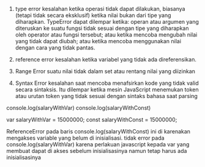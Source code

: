 1. type error
   kesalahan ketika operasi tidak dapat dilakukan, biasanya (tetapi tidak secara eksklusif) ketika nilai bukan dari tipe yang diharapkan.
   TypeError dapat dilempar ketika:
   operan atau argumen yang diteruskan ke suatu fungsi tidak sesuai dengan tipe yang diharapkan oleh operator atau fungsi tersebut; atau
   ketika mencoba mengubah nilai yang tidak dapat diubah; atau
   ketika mencoba menggunakan nilai dengan cara yang tidak pantas.

2. reference error
   kesalahan ketika variabel yang tidak ada direferensikan.

3. Range Error
   suatu nilai tidak dalam set atau rentang nilai yang diizinkan

4. Syntax Error
   kesalahan saat mencoba menafsirkan kode yang tidak valid secara sintaksis.
   Itu dilempar ketika mesin JavaScript menemukan token atau urutan token yang
   tidak sesuai dengan sintaks bahasa saat parsing
   
console.log(salaryWithVar)
console.log(salaryWithConst)

var salaryWithVar = 15000000;
const salaryWithConst = 15000000;

ReferenceError pada baris console.log(salaryWithConst) ini di karenakan mengakses variable yang belum di inisialisasi.
tidak error pada console.log(salaryWithVar) karena perlakuan javascript kepada var yang membuat dapat di akses sebelum inisialisasinya namun tetap harus ada inisialisasinya
